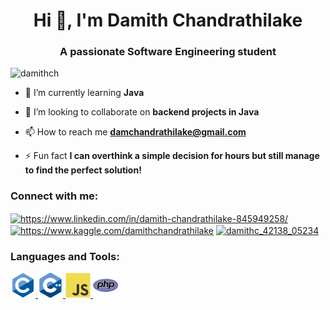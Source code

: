 <h1 align="center">Hi 👋, I'm Damith Chandrathilake</h1>
<h3 align="center">A passionate Software Engineering student</h3>

<p align="left"> <img src="https://komarev.com/ghpvc/?username=damithch&label=Profile%20views&color=0e75b6&style=flat" alt="damithch" /> </p>

- 🌱 I’m currently learning **Java**

- 👯 I’m looking to collaborate on **backend projects in Java**

- 📫 How to reach me **damchandrathilake@gmail.com**

- ⚡ Fun fact **I can overthink a simple decision for hours but still manage to find the perfect solution!**

<h3 align="left">Connect with me:</h3>
<p align="left">
<a href="https://linkedin.com/in/https://www.linkedin.com/in/damith-chandrathilake-845949258/" target="blank"><img align="center" src="https://raw.githubusercontent.com/rahuldkjain/github-profile-readme-generator/master/src/images/icons/Social/linked-in-alt.svg" alt="https://www.linkedin.com/in/damith-chandrathilake-845949258/" height="30" width="40" /></a>
<a href="https://kaggle.com/https://www.kaggle.com/damithchandrathilake" target="blank"><img align="center" src="https://raw.githubusercontent.com/rahuldkjain/github-profile-readme-generator/master/src/images/icons/Social/kaggle.svg" alt="https://www.kaggle.com/damithchandrathilake" height="30" width="40" /></a>
<a href="https://discord.gg/damithc_42138_05234" target="blank"><img align="center" src="https://raw.githubusercontent.com/rahuldkjain/github-profile-readme-generator/master/src/images/icons/Social/discord.svg" alt="damithc_42138_05234" height="30" width="40" /></a>
</p>

<h3 align="left">Languages and Tools:</h3>
<p align="left"> <a href="https://www.cprogramming.com/" target="_blank" rel="noreferrer"> <img src="https://raw.githubusercontent.com/devicons/devicon/master/icons/c/c-original.svg" alt="c" width="40" height="40"/> </a> <a href="https://www.w3schools.com/cpp/" target="_blank" rel="noreferrer"> <img src="https://raw.githubusercontent.com/devicons/devicon/master/icons/cplusplus/cplusplus-original.svg" alt="cplusplus" width="40" height="40"/> </a> <a href="https://developer.mozilla.org/en-US/docs/Web/JavaScript" target="_blank" rel="noreferrer"> <img src="https://raw.githubusercontent.com/devicons/devicon/master/icons/javascript/javascript-original.svg" alt="javascript" width="40" height="40"/> </a> <a href="https://www.php.net" target="_blank" rel="noreferrer"> <img src="https://raw.githubusercontent.com/devicons/devicon/master/icons/php/php-original.svg" alt="php" width="40" height="40"/> </a> </p>
